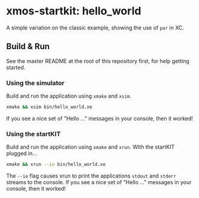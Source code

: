 # xmos-startkit: hello_world

A simple variation on the classic example, showing the use of `par` in XC.

## Build & Run

See the master README at the root of this repository first, for help getting
started.

### Using the simulator

Build and run the application using `xmake` and `xsim`.

```sh
xmake && xsim bin/hello_world.xe
```

If you see a nice set of "Hello ..." messages in your console, then it worked!

### Using the startKIT

Build and run the application using `xmake` and `xrun`. WIth the startKIT plugged in...

```sh
xmake && xrun --io bin/hello_world.xe
```

The `--io` flag causes xrun to print the applications `stdout` and `stderr` streams
to the console. If you see a nice set of "Hello ..." messages in your console, then it worked!
